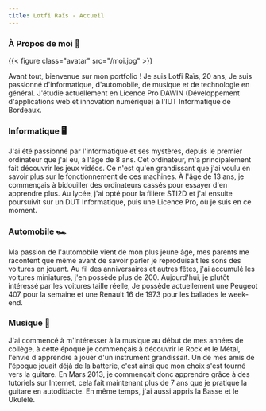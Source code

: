 ```yaml
---
title: Lotfi Raïs - Accueil
---
```


### À Propos de moi 🤵

{{< figure class="avatar" src="/moi.jpg" >}}

Avant tout, bienvenue sur mon portfolio ! Je suis Lotfi Raïs, 20 ans, Je suis passionné d'informatique, d'automobile, de musique et de technologie en général. J'étudie actuellement en Licence Pro DAWIN (Développement d'applications web et innovation numérique) à l'IUT Informatique de Bordeaux.

### Informatique 🖥️

J'ai été passionné par l'informatique et ses mystères, depuis le premier ordinateur que j'ai eu, à l'âge de 8 ans. Cet ordinateur, m'a principalement fait découvrir les jeux vidéos. Ce n'est qu'en grandissant que j'ai voulu en savoir plus sur le fonctionnement de ces machines. À l'âge de 13 ans, je commençais à bidouiller des ordinateurs cassés pour essayer d'en apprendre plus. Au lycée, j'ai opté pour la filière STI2D et j'ai ensuite poursuivit sur un DUT Informatique, puis une Licence Pro, où je suis en ce moment.

### Automobile 🏎️

Ma passion de l'automobile vient de mon plus jeune âge, mes parents me racontent que même avant de savoir parler je reproduisait les sons des voitures en jouant. Au fil des anniversaires et autres fêtes, j'ai accumulé les voitures miniatures, j'en possède plus de 200. Aujourd'hui, je plutôt intéressé par les voitures taille réelle, Je possède actuellement une Peugeot 407 pour la semaine et une Renault 16 de 1973 pour les ballades le week-end.

### Musique 🎸

J'ai commencé à m'intéresser à la musique au début de mes années de collège, à cette époque je commençais à découvrir le Rock et le Métal, l'envie d'apprendre à jouer d'un instrument grandissait. Un de mes amis de l'époque jouait déjà de la batterie, c'est ainsi que mon choix s'est tourné vers la guitare. En Mars 2013, je commençait donc apprendre grâce à des tutoriels sur Internet, cela fait maintenant plus de 7 ans que je pratique la guitare en autodidacte. En même temps, j'ai aussi appris la Basse et le Ukulélé.

<br />
